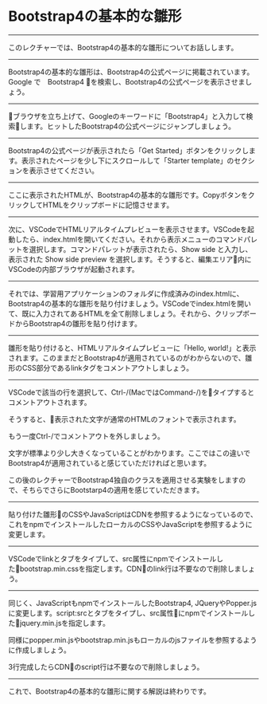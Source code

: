 # Bootstrap4の基本的な雛形

---
このレクチャーでは、Bootstrap4の基本的な雛形についてお話しします。

---
Bootstrap4の基本的な雛形は、Bootstrap4の公式ページに掲載されています。
Google で　Bootstrap4 を検索し、Bootstrap4の公式ページを表示させましょう。

---
ブラウザを立ち上げて、Googleのキーワードに「Bootstrap4」と入力して検索します。ヒットしたBootstrap4の公式ページにジャンプしましょう。

---
Bootstrap4の公式ページが表示されたら「Get Started」ボタンをクリックします。表示されたページを少し下にスクロールして「Starter template」のセクションを表示させてください。

---
ここに表示されたHTMLが、Bootstrap4の基本的な雛形です。CopyボタンをクリックしてHTMLをクリップボードに記憶させます。

---
次に、VSCodeでHTMLリアルタイムプレビューを表示させます。VSCodeを起動したら、index.htmlを開いてください。それから表示メニューのコマンドパレットを選択します。コマンドパレットが表示されたら、Show side と入力し、表示された Show side preview を選択します。そうすると、編集エリア内にVSCodeの内部ブラウザが起動されます。

---
それでは、学習用アプリケーションのフォルダに作成済みのindex.htmlに、Bootstrap4の基本的な雛形を貼り付けましょう。VSCodeでindex.htmlを開いて、既に入力されてあるHTMLを全て削除しましょう。それから、クリップボードからBootstrap4の雛形を貼り付けます。

---
雛形を貼り付けると、HTMLリアルタイムプレビューに「Hello, world!」と表示されます。このままだとBootstrap4が適用されているのがわからないので、雛形のCSS部分であるlinkタグをコメントアウトしましょう。

---
VSCodeで該当の行を選択して、Ctrl-/(MacではCommand-/)をタイプするとコメントアウトされます。

そうすると、表示された文字が通常のHTMLのフォントで表示されます。

もう一度Ctrl-/でコメントアウトを外しましょう。

文字が標準より少し大きくなっていることがわかります。ここではこの違いでBootstrap4が適用されていると感じていただければと思います。

この後のレクチャーでBootstrap4独自のクラスを適用させる実験をしますので、そちらでさらにBootstarp4の適用を感じていただきます。

---
貼り付けた雛形のCSSやJavaScriptはCDNを参照するようになっているので、これをnpmでインストールしたローカルのCSSやJavaScriptを参照するように変更します。

---
VSCodeでlinkとタブをタイプして、src属性にnpmでインストールしたbootstrap.min.cssを指定します。CDNのlink行は不要なので削除しましょう。

---
同じく、JavaScriptもnpmでインストールしたBootstrap4, JQueryやPopper.jsに変更します。script:srcとタブをタイプし、src属性にnpmでインストールしたjquery.min.jsを指定します。

同様にpopper.min.jsやbootstrap.min.jsもローカルのjsファイルを参照するように作成しましょう。

3行完成したらCDNのscript行は不要なので削除しましょう。

---
これで、Bootstrap4の基本的な雛形に関する解説は終わりです。



